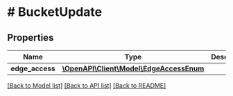 # # BucketUpdate

## Properties

Name | Type | Description | Notes
------------ | ------------- | ------------- | -------------
**edge_access** | [**\OpenAPI\Client\Model\EdgeAccessEnum**](EdgeAccessEnum.md) |  |

[[Back to Model list]](../../README.md#models) [[Back to API list]](../../README.md#endpoints) [[Back to README]](../../README.md)
